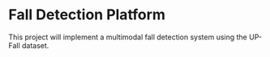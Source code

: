 # Fall Detection Platform

This project will implement a multimodal fall detection system using the UP-Fall dataset.

